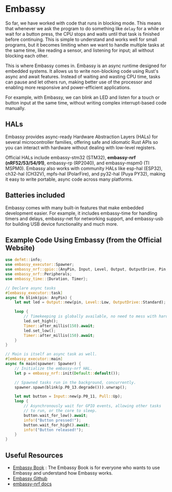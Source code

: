 # Embassy

So far, we have worked with code that runs in blocking mode. This means that whenever we ask the program to do something like `delay` for a while or wait for a button press, the CPU stops and waits until that task is finished before continuing. This is simple to understand and works well for small programs, but it becomes limiting when we want to handle multiple tasks at the same time, like reading a sensor, and listening for input; all without blocking each other.

This is where Embassy comes in. Embassy is an async runtime designed for embedded systems. It allows us to write non-blocking code using Rust's async and await features. Instead of waiting and wasting CPU time, tasks can pause and let others run, making better use of the processor and enabling more responsive and power-efficient applications.

For example, with Embassy, we can blink an LED and listen for a touch or button input at the same time, without writing complex interrupt-based code manually.

## HALs
Embassy provides async-ready Hardware Abstraction Layers (HALs) for several microcontroller families, offering safe and idiomatic Rust APIs so you can interact with hardware without dealing with low-level registers. 

Official HALs include embassy-stm32 (STM32), **embassy-nrf (nRF52/53/54/91)**, embassy-rp (RP2040), and embassy-mspm0 (TI MSPM0). Embassy also works with community HALs like esp-hal (ESP32), ch32-hal (CH32V), mpfs-hal (PolarFire), and py32-hal (Puya PY32), making it easy to write portable, async code across many platforms.

## Batteries included

Embassy comes with many built-in features that make embedded development easier. For example, it includes embassy-time for handling timers and delays, embassy-net for networking support, and embassy-usb for building USB device functionality and much more.

## Example Code Using Embassy (from the Official Website)

```rust
use defmt::info;
use embassy_executor::Spawner;
use embassy_nrf::gpio::{AnyPin, Input, Level, Output, OutputDrive, Pin, Pull};
use embassy_nrf::Peripherals;
use embassy_time::{Duration, Timer};

// Declare async tasks
#[embassy_executor::task]
async fn blink(pin: AnyPin) {
    let mut led = Output::new(pin, Level::Low, OutputDrive::Standard);

    loop {
        // Timekeeping is globally available, no need to mess with hardware timers.
        led.set_high();
        Timer::after_millis(150).await;
        led.set_low();
        Timer::after_millis(150).await;
    }
}

// Main is itself an async task as well.
#[embassy_executor::main]
async fn main(spawner: Spawner) {
    // Initialize the embassy-nrf HAL.
    let p = embassy_nrf::init(Default::default());

    // Spawned tasks run in the background, concurrently.
    spawner.spawn(blink(p.P0_13.degrade())).unwrap();

    let mut button = Input::new(p.P0_11, Pull::Up);
    loop {
        // Asynchronously wait for GPIO events, allowing other tasks
        // to run, or the core to sleep.
        button.wait_for_low().await;
        info!("Button pressed!");
        button.wait_for_high().await;
        info!("Button released!");
    }
}
```


## Useful Resources

- [Embassy Book](https://embassy.dev/book/#_introduction) : The Embassy Book is for everyone who wants to use Embassy and understand how Embassy works.
- [Embassy Github](https://github.com/embassy-rs/embassy)
- [embassy-nrf docs](https://docs.embassy.dev/embassy-nrf/git/nrf52833/index.html)
